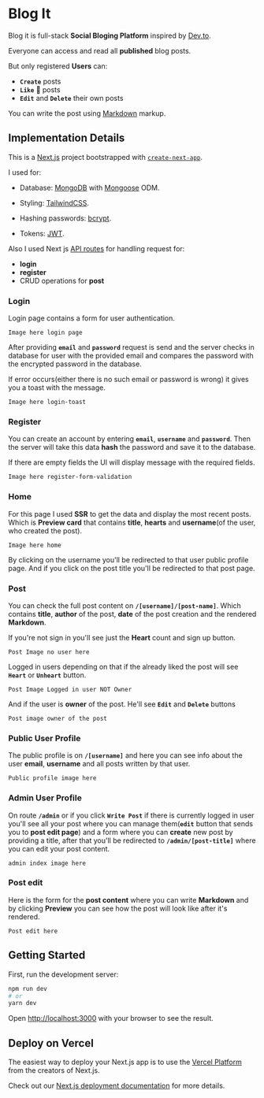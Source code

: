 # Blog It

Blog it is full-stack **Social Bloging Platform** inspired by [Dev.to](https://dev.to/).

Everyone can access and read all **published** blog posts.

But only registered **Users** can:

- **`Create`** posts
- **`Like`** 💞 posts
- **`Edit`** and **`Delete`** their own posts

You can write the post using [Markdown](https://www.markdownguide.org/) markup.

## Implementation Details

This is a [Next.js](https://nextjs.org/) project bootstrapped with [`create-next-app`](https://github.com/vercel/next.js/tree/canary/packages/create-next-app).

I used for:

- Database: [MongoDB](https://www.mongodb.com/) with [Mongoose](https://mongoosejs.com/) ODM.

- Styling: [TailwindCSS](https://tailwindcss.com/).

- Hashing passwords: [bcrypt](https://www.npmjs.com/package/bcrypt).

- Tokens: [JWT](https://www.npmjs.com/package/jsonwebtoken).

Also I used Next js [API routes](https://nextjs.org/docs/api-routes/introduction) for handling request for:

- **login**
- **register**
- CRUD operations for **post**

### Login

Login page contains a form for user authentication.

```
Image here login page

```

After providing **`email`** and **`password`** request is send and the server checks in database for user with the provided email and compares the password with the encrypted password in the database.

If error occurs(either there is no such email or password is wrong) it gives you a toast with the message.

```
Image here login-toast

```

### Register

You can create an account by entering **`email`**, **`username`** and **`password`**. Then the server will take this data **hash** the password and save it to the database.

If there are empty fields the UI will display message with the required fields.

```
Image here register-form-validation

```

### Home

For this page I used **SSR** to get the data and display the most recent posts.
Which is **Preview card** that contains **title**, **hearts** and **username**(of the user, who created the post).

```
Image here home

```

By clicking on the username you'll be redirected to that user public profile page.
And if you click on the post title you'll be redirected to that post page.

### Post

You can check the full post content on **`/[username]/[post-name]`**. Which contains **title**, **author** of the post, **date** of the post creation and the rendered **Markdown**.

If you're not sign in you'll see just the **Heart** count and sign up button.

```
Post Image no user here

```

Logged in users depending on that if the already liked the post will see **`Heart`** or **`Unheart`** button.

```
Post Image Logged in user NOT Owner

```

And if the user is **owner** of the post. He'll see **`Edit`** and **`Delete`** buttons

```
Post image owner of the post
```

### Public User Profile

The public profile is on **`/[username]`** and here you can see info about the user **email**, **username** and all posts written by that user.

```
Public profile image here
```

### Admin User Profile

On route **`/admin`** or if you click **`Write Post`** if there is currently logged in user you'll see all your post where you can manage them(**`edit`** button that sends you to **post edit page**) and a form where you can **create** new post by providing a title, after that you'll be redirected to **`/admin/[post-title]`** where you can edit your post content.

```
admin index image here
```

### Post edit

Here is the form for the **post content** where you can write **Markdown** and by clicking **Preview** you can see how the post will look like after it's rendered.

```
Post edit here

```

## Getting Started

First, run the development server:

```bash
npm run dev
# or
yarn dev
```

Open [http://localhost:3000](http://localhost:3000) with your browser to see the result.

## Deploy on Vercel

The easiest way to deploy your Next.js app is to use the [Vercel Platform](https://vercel.com/new?utm_medium=default-template&filter=next.js&utm_source=create-next-app&utm_campaign=create-next-app-readme) from the creators of Next.js.

Check out our [Next.js deployment documentation](https://nextjs.org/docs/deployment) for more details.
